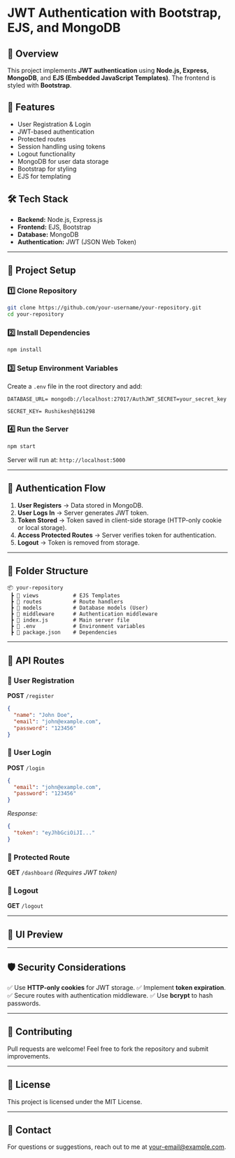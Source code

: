 # JWT Authentication with Bootstrap, EJS, and MongoDB

## 📌 Overview

This project implements **JWT authentication** using **Node.js, Express, MongoDB**, and **EJS (Embedded JavaScript Templates)**. The frontend is styled with **Bootstrap**.

## 🚀 Features

- User Registration & Login
- JWT-based authentication
- Protected routes
- Session handling using tokens
- Logout functionality
- MongoDB for user data storage
- Bootstrap for styling
- EJS for templating

## 🛠 Tech Stack

- **Backend:** Node.js, Express.js
- **Frontend:** EJS, Bootstrap
- **Database:** MongoDB
- **Authentication:** JWT (JSON Web Token)

---

## 📂 Project Setup

### 1️⃣ Clone Repository

```bash
git clone https://github.com/your-username/your-repository.git
cd your-repository
```

### 2️⃣ Install Dependencies

```bash
npm install
```

### 3️⃣ Setup Environment Variables

Create a `.env` file in the root directory and add:

```
DATABASE_URL= mongodb://localhost:27017/AuthJWT_SECRET=your_secret_key

SECRET_KEY= Rushikesh@161298
```

### 4️⃣ Run the Server

```bash
npm start
```

Server will run at: `http://localhost:5000`

---

## 🔑 Authentication Flow

1. **User Registers** → Data stored in MongoDB.
2. **User Logs In** → Server generates JWT token.
3. **Token Stored** → Token saved in client-side storage (HTTP-only cookie or local storage).
4. **Access Protected Routes** → Server verifies token for authentication.
5. **Logout** → Token is removed from storage.

---

## 📌 Folder Structure

```
📦 your-repository
 ┣ 📂 views           # EJS Templates
 ┣ 📂 routes          # Route handlers
 ┣ 📂 models          # Database models (User)
 ┣ 📂 middleware      # Authentication middleware
 ┣ 📜 index.js        # Main server file
 ┣ 📜 .env            # Environment variables
 ┣ 📜 package.json    # Dependencies
```

---

## 📜 API Routes

### **🔹 User Registration**

**POST** `/register`

```json
{
  "name": "John Doe",
  "email": "john@example.com",
  "password": "123456"
}
```

### **🔹 User Login**

**POST** `/login`

```json
{
  "email": "john@example.com",
  "password": "123456"
}
```

*Response:*

```json
{
  "token": "eyJhbGciOiJI..."
}
```

### **🔹 Protected Route**

**GET** `/dashboard` *(Requires JWT token)*

### **🔹 Logout**

**GET** `/logout`

---

## 📌 UI Preview



---

## 🛡 Security Considerations

✅ Use **HTTP-only cookies** for JWT storage.
✅ Implement **token expiration**.
✅ Secure routes with authentication middleware.
✅ Use **bcrypt** to hash passwords.

---

## 🤝 Contributing

Pull requests are welcome! Feel free to fork the repository and submit improvements.

---

## 📃 License

This project is licensed under the MIT License.

---

## 📩 Contact

For questions or suggestions, reach out to me at [your-email@example.com](mailto\:your-email@example.com).


